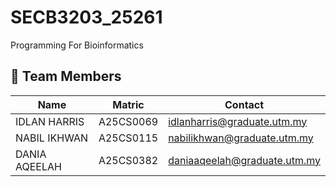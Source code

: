# SECB3203_25261
Programming For Bioinformatics

## 👥 Team Members
| Name | Matric | Contact |
|---------------|-----------|-----------------------------------------------|
| IDLAN HARRIS | A25CS0069 | [idlanharris@graduate.utm.my](mailto:idlanharris@graduate.utm.my) |
| NABIL IKHWAN | A25CS0115 | [nabilikhwan@graduate.utm.my](mailto:nabilikhwan@graduate.utm.my) |
| DANIA AQEELAH | A25CS0382 | [daniaaqeelah@graduate.utm.my](mailto:daniaaqeelah@graduate.utm.my) |
